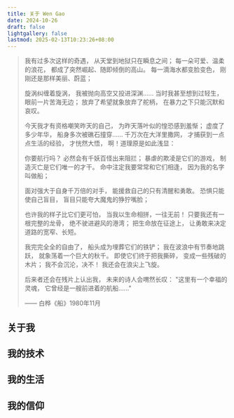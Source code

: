 ```yaml
---
title: 关于 Wen Gao
date: 2024-10-26
draft: false
lightgallery: false
lastmod: 2025-02-13T10:23:26+08:00
---
```


> 我有过多次这样的奇遇，
> 从天堂到地狱只在瞬息之间；
> 每一朵可爱、温柔的浪花，
> 都成了突然崛起、随即倾倒的高山。
> 每一滴海水都变脸变色，
> 刚刚还是那样美丽、蔚蓝；
>
> 旋涡纠缠着旋涡，
> 我被抛向高空又投进深渊……
> 当时我甚至想到过轻生，
> 眼前一片苦海无边；
> 放弃了希望就象放弃了舵柄，
> 在暴力之下只能沉默和哀叹。
>
> 今天我才有资格嘲笑昨天的自己，
> 为昨天落叶似的惶恐感到羞惭；
> 虚度了多少年华，
> 船身多次被礁石撞穿……
> 千万次在大洋里撒网，
> 才捕获到一点点生活的经验，
> 才恍然大悟，
> 啊！道理原是如此浅显：
>
> 你要航行吗？
> 必然会有千妖百怪出来阻拦；
> 暴虐的欺凌是它们的游戏，
> 制造灭亡是它们唯一的才干。
> 命中注定我要常常和它们相逢，
> 因为我的名字叫做船；
>
> 面对强大于自身千万倍的对手，
> 能援救自己的只有清醒和勇敢。
> 恐惧只能使自己盲目，
> 盲目只能夸大魔鬼的狰狞嘴脸；
>
> 也许我的样子比它们更可怕，
> 当我以生命相拼，一往无前！
> 只要我还有一根完整的龙骨，
> 绝不驶进避风的港湾；
> 把生命放在征途上，
> 让勇敢来决定道路的宽窄、长短。
>
> 我完完全全的自由了，
> 船头成为埋葬它们的铁铲；
> 我在波浪中有节奏地跳跃，
> 就象荡着一个巨大的秋千。
> 即使它们终于把我撕碎，
> 变成一些残破的木片；
> 我不会沉沦，决不！
> 我还会在浪尖上飞旋。
>
> 后来者还会在残片上认出我，
> 未来的诗人会喟然长叹：
> "这里有一个幸福的灵魂，
> 它曾经是一艘前进着的航船……"
>
> —— 白桦《船》1980年11月

## 关于我

## 我的技术

## 我的生活

## 我的信仰
